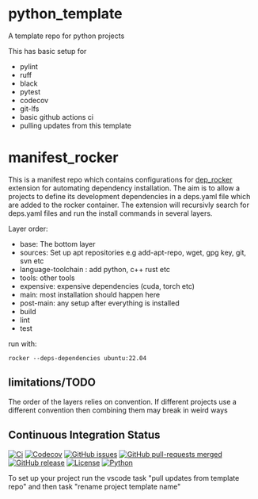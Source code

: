 # python_template
A template repo for python projects

This has basic setup for

* pylint
* ruff
* black
* pytest
* codecov
* git-lfs
* basic github actions ci
* pulling updates from this template


# manifest_rocker

This is a manifest repo which contains configurations for [dep_rocker](https://github.com/blooop/deps_rocker) extension for automating dependency installation.  The aim is to allow a projects to define its development dependencies in a deps.yaml file which are added to the rocker container. The extension will recursivly search for deps.yaml files and run the install commands in several layers.  

Layer order:
- base: The bottom layer
- sources: Set up apt repositories e.g add-apt-repo, wget, gpg key, git, svn etc
- language-toolchain : add python, c++ rust etc
- tools: other tools
- expensive: expensive dependencies (cuda, torch etc)
- main: most installation should happen here
- post-main: any setup after everything is installed
- build
- lint
- test

run with:

```
rocker --deps-dependencies ubuntu:22.04
```


## limitations/TODO

The order of the layers relies on convention.  If different projects use a different convention then combining them may break in weird ways



## Continuous Integration Status

[![Ci](https://github.com/blooop/python_template/actions/workflows/ci.yml/badge.svg?branch=main)](https://github.com/blooop/python_template/actions/workflows/ci.yml?query=branch%3Amain)
[![Codecov](https://codecov.io/gh/blooop/python_template/branch/main/graph/badge.svg?token=Y212GW1PG6)](https://codecov.io/gh/blooop/python_template)
[![GitHub issues](https://img.shields.io/github/issues/blooop/python_template.svg)](https://GitHub.com/blooop/python_template/issues/)
[![GitHub pull-requests merged](https://badgen.net/github/merged-prs/blooop/python_template)](https://github.com/blooop/python_template/pulls?q=is%3Amerged)
[![GitHub release](https://img.shields.io/github/release/blooop/python_template.svg)](https://GitHub.com/blooop/python_template/releases/)
[![License](https://img.shields.io/pypi/l/bencher)](https://opensource.org/license/mit/)
[![Python](https://img.shields.io/badge/python-3.10%20%7C%203.11-blue)](https://www.python.org/downloads/release/python-310/)


To set up your project run the vscode task "pull updates from template repo" and then task "rename project template name"
